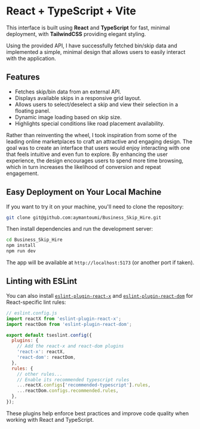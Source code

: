 # React + TypeScript + Vite

This interface is built using **React** and **TypeScript** for fast, minimal deployment, with **TailwindCSS** providing elegant styling.

Using the provided API, I have successfully fetched bin/skip data and implemented a simple, minimal design that allows users to easily interact with the application.

## Features

- Fetches skip/bin data from an external API.
- Displays available skips in a responsive grid layout.
- Allows users to select/deselect a skip and view their selection in a floating panel.
- Dynamic image loading based on skip size.
- Highlights special conditions like road placement availability.

Rather than reinventing the wheel, I took inspiration from some of the leading online marketplaces to craft an attractive and engaging design. The goal was to create an interface that users would enjoy interacting with one that feels intuitive and even fun to explore. By enhancing the user experience, the design encourages users to spend more time browsing, which in turn increases the likelihood of conversion and repeat engagement.

## Easy Deployment on Your Local Machine

If you want to try it on your machine, you'll need to clone the repository:

```bash
git clone git@github.com:aymantoumi/Business_Skip_Hire.git
```

Then install dependencies and run the development server:

```bash
cd Business_Skip_Hire
npm install
npm run dev
```

The app will be available at `http://localhost:5173` (or another port if taken).

## Linting with ESLint

You can also install [`eslint-plugin-react-x`](https://github.com/Rel1cx/eslint-react/tree/main/packages/plugins/eslint-plugin-react-x) and [`eslint-plugin-react-dom`](https://github.com/Rel1cx/eslint-react/tree/main/packages/plugins/eslint-plugin-react-dom) for React-specific lint rules:

```js
// eslint.config.js
import reactX from 'eslint-plugin-react-x';
import reactDom from 'eslint-plugin-react-dom';

export default tseslint.config({
  plugins: {
    // Add the react-x and react-dom plugins
    'react-x': reactX,
    'react-dom': reactDom,
  },
  rules: {
    // other rules...
    // Enable its recommended typescript rules
    ...reactX.configs['recommended-typescript'].rules,
    ...reactDom.configs.recommended.rules,
  },
});
```

These plugins help enforce best practices and improve code quality when working with React and TypeScript.

